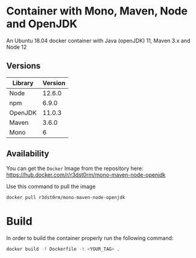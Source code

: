 # Container with Mono, Maven, Node and OpenJDK

An Ubuntu 18.04 docker container with Java (openJDK) 11, Maven 3.x and Node 12

## Versions

| Library | Version |
|---------|---------|
| Node    | 12.6.0  |
| npm     | 6.9.0   |
| OpenJDK | 11.0.3  |
| Maven   | 3.6.0   |
| Mono    | 6     |

## Availability

You can get the `Docker` Image from the repository here: https://hub.docker.com/r/r3dst0rm/mono-maven-node-openjdk

Use this command to pull the image
```
docker pull r3dst0rm/mono-maven-node-openjdk
```

# Build

In order to build the container properly run the following command:

```bash
docker build -f Dockerfile -t <YOUR_TAG> .
```
